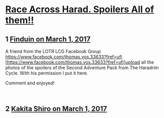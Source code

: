 # [Race Across Harad. Spoilers All of them!!](https://community.fantasyflightgames.com/topic/243787-race-across-harad-spoilers-all-of-them/)

## 1 [Finduin on March 1, 2017](https://community.fantasyflightgames.com/topic/243787-race-across-harad-spoilers-all-of-them/?do=findComment&comment=2662004)

A friend from the LOTR LCG Facebook Group  https://www.facebook.com/thomas.vos.33633?fref=ufi [https://www.facebook.com/thomas.vos.33633?fref=ufi]upload all the photos of the spoilers of the Second Adventure Pack from The Haradrim Cycle. With his permission I put it here.

Comment and enjoyed!



 

## 2 [Kakita Shiro on March 1, 2017](https://community.fantasyflightgames.com/topic/243787-race-across-harad-spoilers-all-of-them/?do=findComment&comment=2662033)

 

